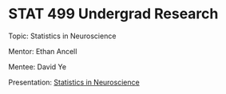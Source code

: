 # STAT 499 Undergrad Research

Topic: Statistics in Neuroscience

Mentor: Ethan Ancell

Mentee: David Ye

Presentation: [Statistics in Neuroscience](https://onedrive.live.com/edit?id=C2661F85E64349A3!763&resid=C2661F85E64349A3!763&ithint=file%2Cpptx&authkey=!ADns_WuI2gS0UhE&wdo=2&cid=c2661f85e64349a3)
